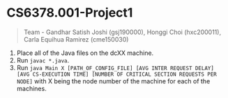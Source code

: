 # CS6378.001-Project1
>Team - Gandhar Satish Joshi (gsj190000), Honggi Choi (hxc200011), Carla Equihua Ramirez (cme150030) 
1. Place all of the Java files on the dcXX machine.
2. Run ```javac *.java```.
3. Run ```java Main X [PATH_OF_CONFIG_FILE] [AVG INTER REQUEST DELAY] [AVG CS-EXECUTION TIME] [NUMBER OF CRITICAL SECTION REQUESTS PER NODE]``` with X being the node number of the machine for each of the machines.